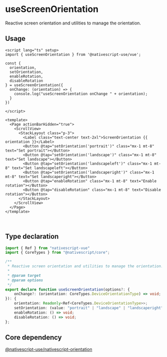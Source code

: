 # useScreenOrientation

Reactive screen orientation and utilities to manage the orientation.

## Usage

```vue
<script lang="ts" setup>
import { useScreenOrientation } from '@nativescript-use/vue';

const {
  orientation,
  setOrientation,
  enableRotation,
  disableRotation
} = useScreenOrientation({
  onChange: (orientation) => {
    console.log("useScreenOrientation onChange " + orientation);
  }
})

</script>

<template>
  <Page actionBarHidden="true">
    <ScrollView>
      <StackLayout class="p-3">
        <Label class="text-center text-2xl">ScreenOrientation {{ orientation }}</Label>
        <Button @tap="setOrientation('portrait')" class="mx-1 mt-8" text="Set portrait"></Button>
        <Button @tap="setOrientation('landscape')" class="mx-1 mt-8" text="Set landscape"></Button>
        <Button @tap="setOrientation('landscapeleft')" class="mx-1 mt-8" text="Set landscapeleft"></Button>
        <Button @tap="setOrientation('landscaperight')" class="mx-1 mt-8" text="Set landscaperight"></Button>
        <Button @tap="enableRotation" class="mx-1 mt-8" text="Enable rotation"></Button>
        <Button @tap="disableRotation" class="mx-1 mt-8" text="Disable rotation"></Button>
      </StackLayout>
    </ScrollView>
  </Page>
</template>
```
<br />

## Type declaration
```ts
import { Ref } from "nativescript-vue"
import { CoreTypes } from "@nativescript/core";

/**
 * Reactive screen orientation and utilities to manage the orientation.
 *
 * @param target
 * @param options
 */
export declare function useScreenOrientation(options?: {
    onChange?: (orientation: CoreTypes.DeviceOrientationType) => void;
}): {
    orientation: Readonly<Ref<CoreTypes.DeviceOrientationType>>;
    setOrientation: (value: "portrait" | "landscape" | "landscaperight" | "landscapeleft", animation?: boolean) => void;
    enableRotation: () => void;
    disableRotation: () => void;
};

```

## Core dependency
[@nativescript-use/nativescript-orientation](https://github.com/NativeScript-Use/NativeScript-Use/packages/nativescript-orientation/README.md)